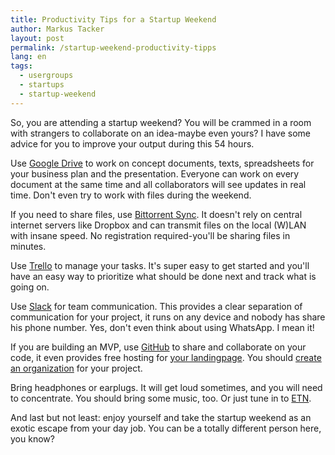 ```yaml
---
title: Productivity Tips for a Startup Weekend
author: Markus Tacker
layout: post
permalink: /startup-weekend-productivity-tipps
lang: en
tags:
  - usergroups
  - startups
  - startup-weekend
---
```

So, you are attending a startup weekend? You will be crammed in a room with strangers to collaborate on an idea-maybe even yours? I have some advice for you to improve your output during this 54 hours.

Use [Google Drive](https://drive.google.com/) to work on concept documents, texts, spreadsheets for your business plan and the presentation. Everyone can work on every document at the same time and all collaborators will see updates in real time. Don't even try to work with files during the weekend.

If you need to share files, use [Bittorrent Sync](http://www.bittorrent.com/sync/download). It doesn't rely on central internet servers like Dropbox and can transmit files on the local (W)LAN with insane speed. No registration required-you'll be sharing files in minutes.

Use [Trello](https://trello.com/coderbyheart/recommend) to manage your tasks. It's super easy to get started and you'll have an easy way to prioritize what should be done next and track what is going on.

Use [Slack](https://slack.com/) for team communication. This provides a clear separation of communication for your project, it runs on any device and nobody has share his phone number. Yes, don't even think about using WhatsApp. I mean it!

If you are building an MVP, use [GitHub](https://github.com/) to share and collaborate on your code, it even provides free hosting for [your landingpage](https://pages.github.com/). You should [create an organization](https://help.github.com/articles/creating-a-new-organization-account/) for your project.

Bring headphones or earplugs. It will get loud sometimes, and you will need to concentrate. You should bring some music, too. Or just tune in to [ETN](http://etn.fm/).

And last but not least: enjoy yourself and take the startup weekend as an exotic escape from your day job. You can be a totally different person here, you know?
 
